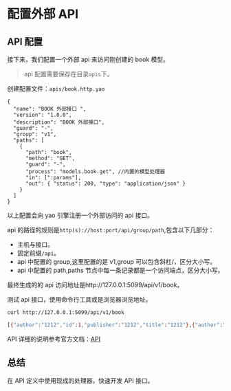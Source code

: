 # 配置外部 API

## API 配置

接下来，我们配置一个外部 api 来访问刚创建的 book 模型。

> api 配置需要保存在目录`apis`下。

创建配置文件：`apis/book.http.yao`

```jsonc
{
  "name": "BOOK 外部接口 ",
  "version": "1.0.0",
  "description": "BOOK 外部接口",
  "guard": "-",
  "group": "v1",
  "paths": [
    {
      "path": "book",
      "method": "GET",
      "guard": "-",
      "process": "models.book.get", //内置的模型处理器
      "in": [":params"],
      "out": { "status": 200, "type": "application/json" }
    }
  ]
}
```

以上配置会向 yao 引擎注册一个外部访问的 api 接口。

api 的路径的规则是`http(s)://host:port/api/group/path`,包含以下几部分：

- 主机与接口。
- 固定前缀`/api`。
- api 中配置的 group,这里配置的是 v1,group 可以包含斜杠/，区分大小写。
- api 中配置的 path,paths 节点中每一条记录都是一个访问端点，区分大小写。

最终生成的的 api 访问地址是http://127.0.0.1:5099/api/v1/book。

测试 api 接口，使用命令行工具或是浏览器浏览地址。

```sh
curl http://127.0.0.1:5099/api/v1/book

[{"author":"1212","id":1,"publisher":"1212","title":"1212"},{"author":"12","id":3,"publisher":"12","title":"12"}]
```

API 详细的说明参考官方文档：[API](https://yaoapps.com/doc/%E6%89%8B%E5%86%8C/Widgets/API)

## 总结

在 API 定义中使用现成的处理器，快速开发 API 接口。
